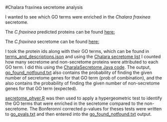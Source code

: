 #Chalara fraxinea secretome analysis

I wanted to see which GO terms were enriched in the _Chalara fraxinea_ secretome.

The _C.fraxinea_ predicted proteins can be found [here:](https://github.com/ash-dieback-crowdsource/data/blob/master/ash_dieback/chalara_fraxinea/Kenninghall_wood_KW1/annotations/Gene_predictions/TGAC_Chalara_fraxinea_ass_s1v1_ann_v1.1/Chalara_fraxinea_ass_s1v1_ann_v1.1.protein.faa)

The _C.fraxinea_ secretome can be found [here:](https://github.com/ash-dieback-crowdsource/data/blob/master/ash_dieback/chalara_fraxinea/Kenninghall_wood_KW1/annotations/Secretome_prediction/Chalara_fraxinea_secretome.faa)

I took the protein ids along with their GO terms, which can be found in [terms_and_descriptions.json](https://github.com/danmaclean/h_pseu_analysis/blob/master/go_analysis/terms_and_descriptions.json) and using the [Chalara secretome list](https://github.com/ethering/ChalaraSecretomeAnalysis/blob/master/Chalara_secretome_list.txt) I counted how many secretome and non-secretome proteins were attributed to each GO term. I did this using the [CharalaSecretome Java code](https://github.com/ethering/CharlaraSecretomeJavaCode). The output, [go_found_notfound.txt](https://github.com/ethering/ChalaraSecretomeAnalysis/blob/master/go_found_notfound.txt) also contains the probability of finding the given number of secretome genes for that GO term (prob of combination), and the also contains the probability of finding the given number of non-secretome genes for that GO term (expected).


[secretome_phyer.R](https://github.com/ethering/ChalaraSecretomeAnalysis/blob/master/secretome_phyer.R) was then used to apply a hypergeometric test to identify the GO terms that were enriched in the secretome compared to the non-secretome. The Bonferonni corrected p-values for theses tests were written to [go_pvals.txt](https://github.com/ethering/ChalaraSecretomeAnalysis/blob/master/go_pvals.txt) and then entered into the [go_found_notfound.txt](https://github.com/ethering/ChalaraSecretomeAnalysis/blob/master/go_found_notfound.txt) output.
